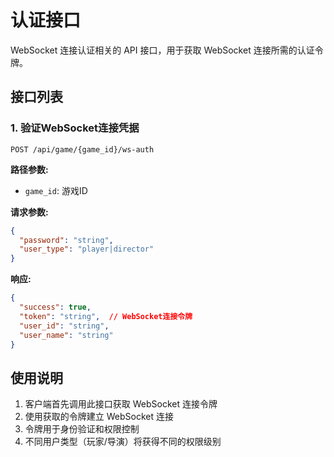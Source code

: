 # 认证接口

WebSocket 连接认证相关的 API 接口，用于获取 WebSocket 连接所需的认证令牌。

## 接口列表

### 1. 验证WebSocket连接凭据
```
POST /api/game/{game_id}/ws-auth
```

**路径参数:**
- `game_id`: 游戏ID

**请求参数:**
```json
{
  "password": "string",
  "user_type": "player|director"
}
```

**响应:**
```json
{
  "success": true,
  "token": "string",  // WebSocket连接令牌
  "user_id": "string",
  "user_name": "string"
}
```

## 使用说明

1. 客户端首先调用此接口获取 WebSocket 连接令牌
2. 使用获取的令牌建立 WebSocket 连接
3. 令牌用于身份验证和权限控制
4. 不同用户类型（玩家/导演）将获得不同的权限级别
